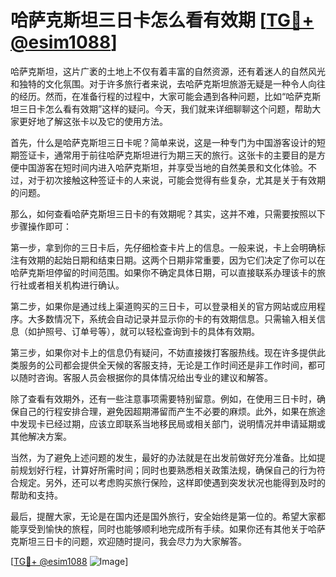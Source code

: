 # 哈萨克斯坦三日卡怎么看有效期 [[TG💪+ @esim1088](https://t.me/s/esim1088)]

哈萨克斯坦，这片广袤的土地上不仅有着丰富的自然资源，还有着迷人的自然风光和独特的文化氛围。对于许多旅行者来说，去哈萨克斯坦旅游无疑是一种令人向往的经历。然而，在准备行程的过程中，大家可能会遇到各种问题，比如“哈萨克斯坦三日卡怎么看有效期”这样的疑问。今天，我们就来详细聊聊这个问题，帮助大家更好地了解这张卡以及它的使用方法。

首先，什么是哈萨克斯坦三日卡呢？简单来说，这是一种专门为中国游客设计的短期签证卡，通常用于前往哈萨克斯坦进行为期三天的旅行。这张卡的主要目的是方便中国游客在短时间内进入哈萨克斯坦，并享受当地的自然美景和文化体验。不过，对于初次接触这种签证卡的人来说，可能会觉得有些复杂，尤其是关于有效期的问题。

那么，如何查看哈萨克斯坦三日卡的有效期呢？其实，这并不难，只需要按照以下步骤操作即可：

第一步，拿到你的三日卡后，先仔细检查卡片上的信息。一般来说，卡上会明确标注有效期的起始日期和结束日期。这两个日期非常重要，因为它们决定了你可以在哈萨克斯坦停留的时间范围。如果你不确定具体日期，可以直接联系办理该卡的旅行社或者相关机构进行确认。

第二步，如果你是通过线上渠道购买的三日卡，可以登录相关的官方网站或应用程序。大多数情况下，系统会自动记录并显示你的卡的有效期信息。只需输入相关信息（如护照号、订单号等），就可以轻松查询到卡的具体有效期。

第三步，如果你对卡上的信息仍有疑问，不妨直接拨打客服热线。现在许多提供此类服务的公司都会提供全天候的客服支持，无论是工作时间还是非工作时间，都可以随时咨询。客服人员会根据你的具体情况给出专业的建议和解答。

除了查看有效期外，还有一些注意事项需要特别留意。例如，在使用三日卡时，确保自己的行程安排合理，避免因超期滞留而产生不必要的麻烦。此外，如果在旅途中发现卡已经过期，应该立即联系当地移民局或相关部门，说明情况并申请延期或其他解决方案。

当然，为了避免上述问题的发生，最好的办法就是在出发前做好充分准备。比如提前规划好行程，计算好所需时间；同时也要熟悉相关政策法规，确保自己的行为符合规定。另外，还可以考虑购买旅行保险，这样即使遇到突发状况也能得到及时的帮助和支持。

最后，提醒大家，无论是在国内还是国外旅行，安全始终是第一位的。希望大家都能享受到愉快的旅程，同时也能够顺利地完成所有手续。如果你还有其他关于哈萨克斯坦三日卡的问题，欢迎随时提问，我会尽力为大家解答。

[[TG💪+ @esim1088](https://t.me/s/esim1088) ![Image](https://i.postimg.cc/4NQfJmqS/Snipaste-2025-05-13-00-14-12.png)]
